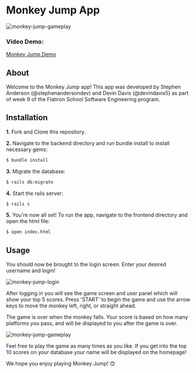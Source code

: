 Monkey Jump App 
========================
![monkey-jump-gameplay](https://github.com/stephenandersondev/monkey-jump-app/blob/main/frontend/assets/img/readme-img/gameplay.gif?raw=true)

### Video Demo:
 [Monkey Jump Demo](https://www.youtube.com/watch?v=k-_qt9t8hsc)
 
## About

Welcome to the Monkey Jump app! This app was developed by Stephen Anderson (@stephenandersondev) and Devin Davis (@devindavis5) as part of week 9 of the Flatiron School Software Engineering program.

## Installation

**1.** Fork and Clone this repository.

**2.** Navigate to the backend directory and run bundle install to install necessary gems:
```bash
$ bundle install
```
**3.** Migrate the database:
```bash
$ rails db:migrate
```
**4.** Start the rails server:
```bash
$ rails s
```
**5.** You're now all set! To run the app, navigate to the frontend directory and open the html file: 
```bash
$ open index.html
```
## Usage
You should now be brought to the login screen. Enter your desired username and login! 

![monkey-jump-login](https://github.com/stephenandersondev/monkey-jump-app/blob/main/frontend/assets/img/readme-img/login.gif?raw=true)

After logging in you will see the game screen and user panel which will show your top 5 scores. Press 'START' to begin the game and use the arrow keys to move the monkey left, right, or straight ahead.

The game is over when the monkey falls. Your score is based on how many platforms you pass, and will be displayed to you after the game is over. 

 ![monkey-jump-gameplay](https://github.com/stephenandersondev/monkey-jump-app/blob/main/frontend/assets/img/readme-img/gameplay.gif?raw=true)

Feel free to play the game as many times as you like. If you get into the top 10 scores on your database your name will be displayed on the homepage!

We hope you enjoy playing Monkey Jump! 😊

